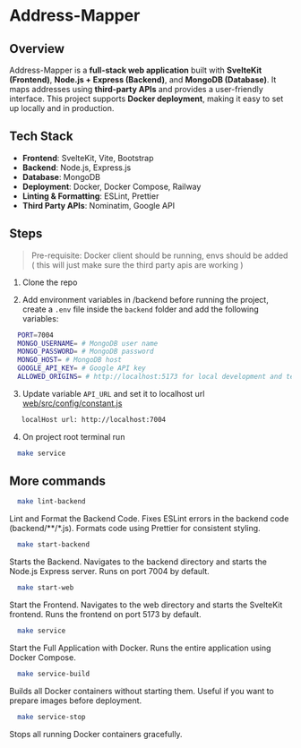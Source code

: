 # Address-Mapper

## Overview
Address-Mapper is a **full-stack web application** built with **SvelteKit (Frontend)**, **Node.js + Express (Backend)**, and **MongoDB (Database)**. It maps addresses using **third-party APIs** and provides a user-friendly interface.
This project supports **Docker deployment**, making it easy to set up locally and in production.

## Tech Stack
- **Frontend**: SvelteKit, Vite, Bootstrap
- **Backend**: Node.js, Express.js
- **Database**: MongoDB
- **Deployment**: Docker, Docker Compose, Railway
- **Linting & Formatting**: ESLint, Prettier
- **Third Party APIs**: Nominatim, Google API


## Steps

> Pre-requisite: Docker client should be running, envs should be added ( this will just make sure the third party apis are working )

1. Clone the repo

2. Add environment variables in /backend before running the project, create a `.env` file inside the `backend` folder and add the following variables:

```bash
  PORT=7004
  MONGO_USERNAME= # MongoDB user name
  MONGO_PASSWORD= # MongoDB password
  MONGO_HOST= # MongoDB host
  GOOGLE_API_KEY= # Google API key
  ALLOWED_ORIGINS= # http://localhost:5173 for local development and testing
```

3. Update variable `API_URL` and set it to localhost url [web/src/config/constant.js](./web/src/config/constant.js)
```bash
   localHost url: http://localhost:7004
```
4. On project root terminal run 
```bash
  make service
```

## More commands 

```bash
  make lint-backend
```
Lint and Format the Backend Code.
Fixes ESLint errors in the backend code (backend/**/*.js).
Formats code using Prettier for consistent styling.

```bash
  make start-backend
```
Starts the Backend. Navigates to the backend directory and starts the Node.js Express server.
Runs on port 7004 by default.

```bash
  make start-web
```
Start the Frontend. Navigates to the web directory and starts the SvelteKit frontend.
Runs the frontend on port 5173 by default.

```bash
  make service
```
Start the Full Application with Docker. Runs the entire application using Docker Compose.

```bash
  make service-build
```
Builds all Docker containers without starting them. Useful if you want to prepare images before deployment.

```bash
  make service-stop
```
Stops all running Docker containers gracefully.

